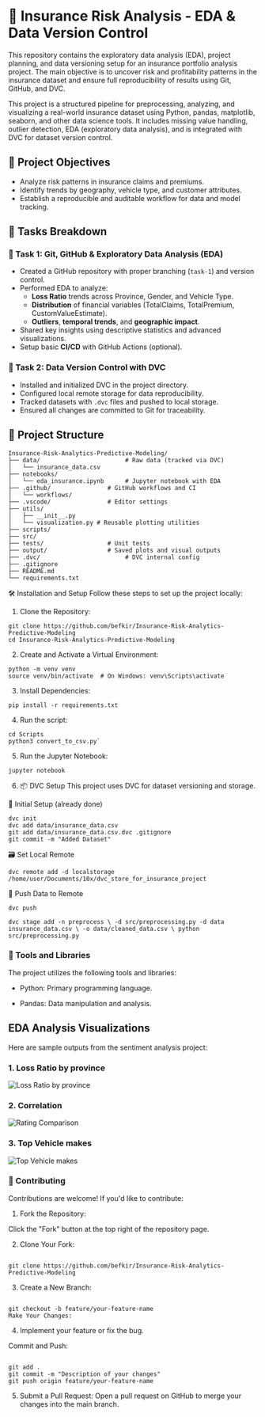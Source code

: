# 🚗 Insurance Risk Analysis - EDA & Data Version Control

This repository contains the exploratory data analysis (EDA), project planning, and data versioning setup for an insurance portfolio analysis project. The main objective is to uncover risk and profitability patterns in the insurance dataset and ensure full reproducibility of results using Git, GitHub, and DVC.

This project is a structured pipeline for preprocessing, analyzing, and visualizing a real-world insurance dataset using Python, pandas, matplotlib, seaborn, and other data science tools. It includes missing value handling, outlier detection, EDA (exploratory data analysis), and is integrated with DVC for dataset version control.

## 📌 Project Objectives

- Analyze risk patterns in insurance claims and premiums.
- Identify trends by geography, vehicle type, and customer attributes.
- Establish a reproducible and auditable workflow for data and model tracking.

## 🧠 Tasks Breakdown

### 🔹 Task 1: Git, GitHub & Exploratory Data Analysis (EDA)

- Created a GitHub repository with proper branching (`task-1`) and version control.
- Performed EDA to analyze:
  - **Loss Ratio** trends across Province, Gender, and Vehicle Type.
  - **Distribution** of financial variables (TotalClaims, TotalPremium, CustomValueEstimate).
  - **Outliers**, **temporal trends**, and **geographic impact**.
- Shared key insights using descriptive statistics and advanced visualizations.
- Setup basic **CI/CD** with GitHub Actions (optional).

### 🔹 Task 2: Data Version Control with DVC

- Installed and initialized DVC in the project directory.
- Configured local remote storage for data reproducibility.
- Tracked datasets with `.dvc` files and pushed to local storage.
- Ensured all changes are committed to Git for traceability.

## 📁 Project Structure

```
Insurance-Risk-Analytics-Predictive-Modeling/
├── data/                        # Raw data (tracked via DVC)
│   └── insurance_data.csv
├── notebooks/
│   └── eda_insurance.ipynb      # Jupyter notebook with EDA
├── .github/                # GitHub workflows and CI
│   └── workflows/
├── .vscode/                # Editor settings
├── utils/
│   ├── __init__.py
│   └── visualization.py # Reusable plotting utilities
├── scripts/
├── src/
├── tests/                  # Unit tests
├── output/                 # Saved plots and visual outputs
├── .dvc/                        # DVC internal config
├── .gitignore
├── README.md
└── requirements.txt
```

🛠️ Installation and Setup
Follow these steps to set up the project locally:

1. Clone the Repository:

```
git clone https://github.com/befkir/Insurance-Risk-Analytics-Predictive-Modeling
cd Insurance-Risk-Analytics-Predictive-Modeling
```

2. Create and Activate a Virtual Environment:

```
python -m venv venv
source venv/bin/activate  # On Windows: venv\Scripts\activate
```

3. Install Dependencies:

```
pip install -r requirements.txt
```

4. Run the script:

```
cd Scripts
python3 convert_to_csv.py`
```

5. Run the Jupyter Notebook:

```
jupyter notebook
```

6. 📦 DVC Setup
   This project uses DVC for dataset versioning and storage.

🧱 Initial Setup (already done)

```
dvc init
dvc add data/insurance_data.csv
git add data/insurance_data.csv.dvc .gitignore
git commit -m "Added Dataset"
```

🗃️ Set Local Remote

```
dvc remote add -d localstorage /home/user/Documents/10x/dvc_store_for_insurance_project
```

🚀 Push Data to Remote

```
dvc push
```

```
dvc stage add -n preprocess \ -d src/preprocessing.py -d data insurance_data.csv \ -o data/cleaned_data.csv \ python src/preprocessing.py
```

### 🧰 Tools and Libraries

The project utilizes the following tools and libraries:

- Python: Primary programming language.

- Pandas: Data manipulation and analysis.

## EDA Analysis Visualizations

Here are sample outputs from the sentiment analysis project:

### 1. Loss Ratio by province

![Loss Ratio by province](output/loss_ratio_by_province.png)

### 2. Correlation

![Rating Comparison](output/correlation_matrix.png)

### 3. Top Vehicle makes

![Top Vehicle makes](output/top_vehicle_makes.png)

### 🤝 Contributing

Contributions are welcome! If you'd like to contribute:

1. Fork the Repository:

Click the "Fork" button at the top right of the repository page.

2. Clone Your Fork:

```

git clone https://github.com/befkir/Insurance-Risk-Analytics-Predictive-Modeling

```

3. Create a New Branch:

```

git checkout -b feature/your-feature-name
Make Your Changes:

```

4. Implement your feature or fix the bug.

Commit and Push:

```

git add .
git commit -m "Description of your changes"
git push origin feature/your-feature-name

```

5. Submit a Pull Request:
   Open a pull request on GitHub to merge your changes into the main branch.
